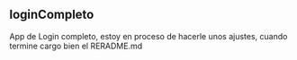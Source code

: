 ## loginCompleto

App de Login completo, estoy en proceso de hacerle unos ajustes, cuando termine cargo bien el RERADME.md